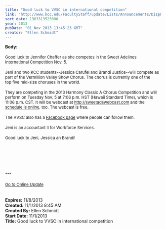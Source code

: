 ```yaml
---
title: "Good luck to VVSC in international competition"
link: "http://www.kcc.edu/FacultyStaff/update/Lists/Announcements/DispForm.aspx?ID=1311"
sort_date: 1383313523000
year: 2013
pubDate: "01 Nov 2013 13:45:23 GMT"
creator: "Ellen Schmidt"
---
```


<div><b>Body:</b> <div class="ExternalClassCECC06CCEE98484DAF7E6E7B57B6B6A9">
<div><br /><font size="2">Good luck to Jennifer Chaffer as she competes in the Sweet Adelines International Competition Nov. 5.</font></div>
<div><font size="2"></font> </div>
<div><font size="2">Jeni and two KCC students--Jessica Carufel and Brandi Justice--will compete as part of the Vermillion Valley Show Chorus. The chorus is currently one of the top five mid-size choruses in the world.</font></div>
<div><font size="2"></font> </div>
<div><font size="2">They are competing in the 2013 Harmony Classic A Chorus Competition and will perform on Tuesday Nov. 5 at 7:06 p.m. HST (Hawaii Standard Time), which is 11:06 p.m. CST. It will be webcast at </font><a href="http://sweetadswebcast.com/"><font size="2">http://sweetadswebcast.com</font></a><font size="2"> and the </font><a href="http://sweetadswebcast.com/webcast-schedule"><font size="2">schedule is online</font></a><font size="2">, too. The webcast is free.</font></div>
<div><font size="2"></font> </div>
<div><font size="2">The VVSC also has a </font><a href="https://www.facebook.com/VermillionValleyShowChorus"><font size="2">Facebook page</font></a><font size="2"> where people can follow them. </font></div>
<div><font size="2"></font> </div>
<div><font size="2">Jeni is an accountant II for Workforce Services.</font></div>
<div><font size="2"></font> </div>
<div><font size="2">Good luck to Jeni, Jessica an Brandi!</font></div>
<div> </div>
<div> </div>
<div> </div>
<div>
<div> </div>
<div><br /> </div>
<div><font size="2">***</font></div>
<div><font size="2"></font></div>
<div><font size="2"></font></div>
<div><font size="2"></font></div>
<div><font size="2"></font></div>
<div><font size="2"></font></div>
<div><font size="2"></font></div>
<div><font size="2"></font></div>
<div><font size="2"></font></div>
<div><font size="2"></font></div>
<div> </div>
<div><a href="/FacultyStaff/update/Pages/dailyupdate.aspx"><font size="2">Go to Online Update</font></a></div>
<div></div></div>
<div> </div>
<div> </div></div></div>
<div><b>Expires:</b> 11/8/2013</div>
<div><b>Created:</b> 11/1/2013 8:45 AM</div>
<div><b>Created By:</b> Ellen Schmidt</div>
<div><b>Start Date:</b> 11/1/2013</div>
<div><b>Title:</b> Good luck to VVSC in international competition</div>
